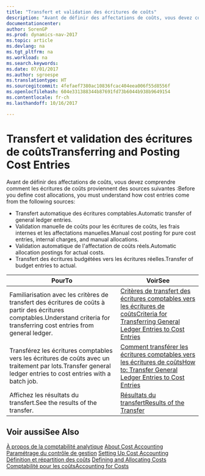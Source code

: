 ```yaml
---
title: "Transfert et validation des écritures de coûts"
description: "Avant de définir des affectations de coûts, vous devez comprendre d'où proviennent les écritures de coûts."
documentationcenter: 
author: SorenGP
ms.prod: dynamics-nav-2017
ms.topic: article
ms.devlang: na
ms.tgt_pltfrm: na
ms.workload: na
ms.search.keywords: 
ms.date: 07/01/2017
ms.author: sgroespe
ms.translationtype: HT
ms.sourcegitcommit: 4fefaef7380ac10836fcac404eea006f55d8556f
ms.openlocfilehash: 604e331388344b87691fd73b6044b938b9649154
ms.contentlocale: fr-ch
ms.lasthandoff: 10/16/2017

---
```

# <a name="transferring-and-posting-cost-entries"></a><span data-ttu-id="9d4b3-103">Transfert et validation des écritures de coûts</span><span class="sxs-lookup"><span data-stu-id="9d4b3-103">Transferring and Posting Cost Entries</span></span>
<span data-ttu-id="9d4b3-104">Avant de définir des affectations de coûts, vous devez comprendre comment les écritures de coûts proviennent des sources suivantes :</span><span class="sxs-lookup"><span data-stu-id="9d4b3-104">Before you define cost allocations, you must understand how cost entries come from the following sources:</span></span>  

-   <span data-ttu-id="9d4b3-105">Transfert automatique des écritures comptables.</span><span class="sxs-lookup"><span data-stu-id="9d4b3-105">Automatic transfer of general ledger entries.</span></span>  
-   <span data-ttu-id="9d4b3-106">Validation manuelle de coûts pour les écritures de coûts, les frais internes et les affectations manuelles.</span><span class="sxs-lookup"><span data-stu-id="9d4b3-106">Manual cost posting for pure cost entries, internal charges, and manual allocations.</span></span>  
-   <span data-ttu-id="9d4b3-107">Validation automatique de l'affectation de coûts réels.</span><span class="sxs-lookup"><span data-stu-id="9d4b3-107">Automatic allocation postings for actual costs.</span></span>  
-   <span data-ttu-id="9d4b3-108">Transfert des écritures budgétées vers les écritures réelles.</span><span class="sxs-lookup"><span data-stu-id="9d4b3-108">Transfer of budget entries to actual.</span></span>  

|<span data-ttu-id="9d4b3-109">**Pour**</span><span class="sxs-lookup"><span data-stu-id="9d4b3-109">**To**</span></span>|<span data-ttu-id="9d4b3-110">**Voir**</span><span class="sxs-lookup"><span data-stu-id="9d4b3-110">**See**</span></span>|  
|------------|-------------|  
|<span data-ttu-id="9d4b3-111">Familiarisation avec les critères de transfert des écritures de coûts à partir des écritures comptables.</span><span class="sxs-lookup"><span data-stu-id="9d4b3-111">Understand criteria for transferring cost entries from general ledger.</span></span>|[<span data-ttu-id="9d4b3-112">Critères de transfert des écritures comptables vers les écritures de coûts</span><span class="sxs-lookup"><span data-stu-id="9d4b3-112">Criteria for Transferring General Ledger Entries to Cost Entries</span></span>](finance-criteria-for-transferring-general-ledger-entries-to-cost-entries.md)|  
|<span data-ttu-id="9d4b3-113">Transférez les écritures comptables vers les écritures de coûts avec un traitement par lots.</span><span class="sxs-lookup"><span data-stu-id="9d4b3-113">Transfer general ledger entries to cost entries with a batch job.</span></span>|[<span data-ttu-id="9d4b3-114">Comment transférer les écritures comptables vers les écritures de coûts</span><span class="sxs-lookup"><span data-stu-id="9d4b3-114">How to: Transfer General Ledger Entries to Cost Entries</span></span>](finance-how-to-transfer-general-ledger-entries-to-cost-entries.md)|  
|<span data-ttu-id="9d4b3-115">Affichez les résultats du transfert.</span><span class="sxs-lookup"><span data-stu-id="9d4b3-115">See the results of the transfer.</span></span>|[<span data-ttu-id="9d4b3-116">Résultats du transfert</span><span class="sxs-lookup"><span data-stu-id="9d4b3-116">Results of the Transfer</span></span>](finance-results-of-the-transfer.md)|  

## <a name="see-also"></a><span data-ttu-id="9d4b3-117">Voir aussi</span><span class="sxs-lookup"><span data-stu-id="9d4b3-117">See Also</span></span>  
 <span data-ttu-id="9d4b3-118">[À propos de la comptabilité analytique](finance-about-cost-accounting.md) </span><span class="sxs-lookup"><span data-stu-id="9d4b3-118">[About Cost Accounting](finance-about-cost-accounting.md) </span></span>  
 <span data-ttu-id="9d4b3-119">[Paramétrage du contrôle de gestion](finance-set-up-cost-accounting.md) </span><span class="sxs-lookup"><span data-stu-id="9d4b3-119">[Setting Up Cost Accounting](finance-set-up-cost-accounting.md) </span></span>  
 <span data-ttu-id="9d4b3-120">[Définition et répartition des coûts](finance-define-and-allocate-costs.md) </span><span class="sxs-lookup"><span data-stu-id="9d4b3-120">[Defining and Allocating Costs](finance-define-and-allocate-costs.md) </span></span>  
 [<span data-ttu-id="9d4b3-121">Comptabilité pour les coûts</span><span class="sxs-lookup"><span data-stu-id="9d4b3-121">Accounting for Costs</span></span>](finance-manage-cost-accounting.md)

